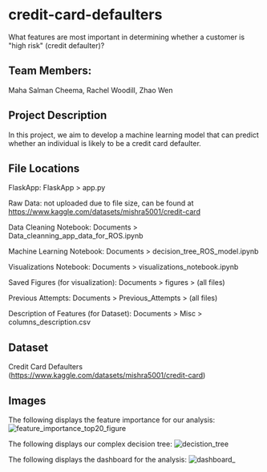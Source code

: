 # credit-card-defaulters
What features are most important in determining whether a customer is "high risk" (credit defaulter)?

## Team Members:
Maha Salman Cheema, Rachel Woodill, Zhao Wen

## Project Description
In this project, we aim to develop a machine learning model that can predict whether an individual is likely to be a credit card defaulter.

## File Locations
FlaskApp: FlaskApp > app.py

Raw Data: not uploaded due to file size, can be found at https://www.kaggle.com/datasets/mishra5001/credit-card

Data Cleaning Notebook: Documents > Data_cleanning_app_data_for_ROS.ipynb

Machine Learning Notebook: Documents > decision_tree_ROS_model.ipynb

Visualizations Notebook: Documents > visualizations_notebook.ipynb

Saved Figures (for visualization): Documents > figures > (all files)

Previous Attempts: Documents > Previous_Attempts > (all files) 

Description of Features (for Dataset): Documents > Misc > columns_description.csv



## Dataset
Credit Card Defaulters (https://www.kaggle.com/datasets/mishra5001/credit-card)

## Images
The following displays the feature importance for our analysis:
![feature_importance_top20_figure](https://github.com/rwoodill/credit-card-defaulters/assets/40248698/827add57-21e2-4238-8fad-4dd2652868b2)

The following displays our complex decision tree:
![decistion_tree](https://github.com/rwoodill/credit-card-defaulters/assets/40248698/94d95a92-97ff-46be-b7ed-277d5667fec3)

The following displays the dashboard for the analysis:
![dashboard_](https://github.com/rwoodill/credit-card-defaulters/assets/40248698/687cf482-9072-4516-9fa4-0aef12cc8701)
